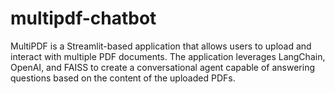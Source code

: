 # multipdf-chatbot
MultiPDF is a Streamlit-based application that allows users to upload and interact with multiple PDF documents. The application leverages LangChain, OpenAI, and FAISS to create a conversational agent capable of answering questions based on the content of the uploaded PDFs.
